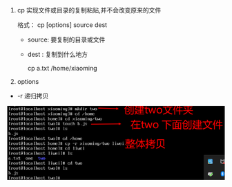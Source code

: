 1. cp 实现文件或目录的复制粘贴,并不会改变原来的文件
   
   格式： cp [options]  source  dest

   + source:  要复制的目录或文件
   + dest  :  复制到什么地方


        cp a.txt /home/xiaoming
2. options 
   
+ -r  递归拷贝
  
![avatar](/assets/cp.png)
